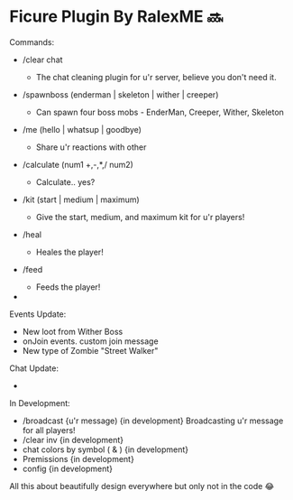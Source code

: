 # Ficure Plugin By RalexME 🔜

Commands:  
   - /clear chat
      - The chat cleaning plugin for u'r server, believe you don't need it.
         
   - /spawnboss (enderman | skeleton | wither | creeper)
      - Can spawn four boss mobs - EnderMan, Creeper, Wither, Skeleton
        
   - /me (hello | whatsup | goodbye)
      - Share u'r reactions with other
         
   - /calculate (num1 +,-,*,/ num2)
      - Calculate.. yes?
     
   - /kit (start | medium | maximum)
      - Give the start, medium, and maximum kit for u'r players!
        
   - /heal
      - Heales the player!
        
   - /feed
      - Feeds the player!
    
   - 

Events Update:

   - New loot from Wither Boss
   - onJoin events. custom join message
   - New type of Zombie "Street Walker"

Chat Update:

   -


In Development:
   - /broadcast {u'r message) {in development} Broadcasting u'r message for all players!
   - /clear inv {in development}
   - chat colors by symbol ( & ) {in development}
   - Premissions {in development}
   - config {in development}

All this about beautifully design everywhere but only not in the code 😂
